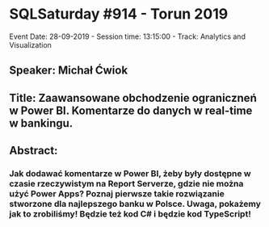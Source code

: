 # SQLSaturday #914 - Torun 2019
Event Date: 28-09-2019 - Session time: 13:15:00 - Track: Analytics and Visualization
## Speaker: Michał Ćwiok
## Title: Zaawansowane obchodzenie ograniczneń w Power BI. Komentarze do danych w real-time w bankingu.
## Abstract:
### Jak dodawać komentarze w Power BI, żeby były dostępne w czasie rzeczywistym na Report Serverze, gdzie nie można użyć Power Apps? Poznaj pierwsze takie rozwiązanie stworzone dla najlepszego banku w Polsce. Uwaga, pokażemy jak to zrobiliśmy! Będzie też kod C# i będzie kod TypeScript!
